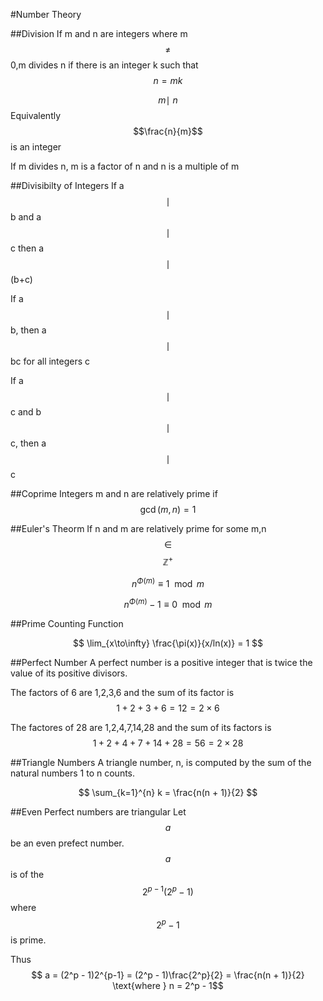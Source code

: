 #Number Theory

##Division
If m and n are integers where m $$\not =$$ 0,m divides n if there is an integer k such that $$n = mk $$

$$ m \mid\ n$$ Equivalently $$\frac{n}{m}$$ is an integer

If m divides n, m is a factor of n and n is a multiple of m 


##Divisibilty of Integers
If a $$\mid$$ b and a $$\mid$$ c then a $$\mid$$ (b+c)

If a $$\mid$$ b, then a $$\mid$$ bc for all integers c

If a $$\mid$$ c and b $$\mid$$ c, then a $$\mid$$ c




##Coprime
Integers m and n are relatively prime if 
$$
\gcd (m,n) = 1
$$

##Euler's Theorm
If n and m are relatively prime for some m,n $$\in$$ $$\mathbb{Z}^+$$

$$
n^{\Phi(m)}\equiv 1\mod{m}
$$

$$
n^{\Phi(m)} - 1\equiv 0\mod{m}
$$

##Prime Counting Function

$$
\lim_{x\to\infty} \frac{\pi(x)}{x/ln(x)} = 1
$$

##Perfect Number
A perfect number is a positive integer that is twice the value of its positive divisors.

The factors of 6 are 1,2,3,6 and the sum of its factor is
$$1 + 2 + 3 + 6 = 12 = 2 \times 6$$

The factores of 28 are 1,2,4,7,14,28 and the sum of its factors is
$$1 + 2 + 4 + 7 + 14 + 28 = 56 = 2 \times 28$$

##Triangle Numbers
A triangle number, n, is computed by the sum of the natural numbers 1 to n counts. 

$$
\sum_{k=1}^{n} k = \frac{n(n + 1)}{2}
$$

##Even Perfect numbers are triangular
Let $$a$$ be an even prefect number.
$$a$$ is of the $$2^{p-1}(2^p - 1)$$ where $$2^p - 1$$ is prime.

Thus 
$$
a = (2^p - 1)2^{p-1}
  = (2^p - 1)\frac{2^p}{2}
  = \frac{n(n + 1)}{2} \text{where } n = 2^p - 1$$